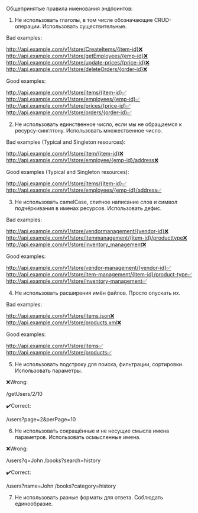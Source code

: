 Общепринятые правила именования эндпоинтов:

1. Не использовать глаголы, в том числе обозначающие CRUD-операции.
   Использовать существительные.

Bad examples:

http://api.example.com/v1/store/CreateItems/{item-id}❌
http://api.example.com/v1/store/getEmployees/{emp-id}❌
http://api.example.com/v1/store/update-prices/{price-id}❌
http://api.example.com/v1/store/deleteOrders/{order-id}❌

Good examples:

http://api.example.com/v1/store/items/{item-id}✅
http://api.example.com/v1/store/employees/{emp-id}✅
http://api.example.com/v1/store/prices/{price-id}✅
http://api.example.com/v1/store/orders/{order-id}✅



2. Не использовать единственное число, если мы не обращаемся к ресурсу-синглтону.
   Использовать множественное число.

Bad examples (Typical and Singleton resources):

http://api.example.com/v1/store/item/{item-id}❌
http://api.example.com/v1/store/employee/{emp-id}/address❌

Good examples (Typical and Singleton resources):

http://api.example.com/v1/store/items/{item-id}✅
http://api.example.com/v1/store/employees/{emp-id}/address✅



3. Не использовать camelCase, слитное написание слов и символ подчёркивания в именах ресурсов.
   Использовать дефис.

Bad examples:

http://api.example.com/v1/store/vendormanagement/{vendor-id}❌
http://api.example.com/v1/store/itemmanagement/{item-id}/producttype❌
http://api.example.com/v1/store/inventory_management❌

Good examples:

http://api.example.com/v1/store/vendor-management/{vendor-id}✅
http://api.example.com/v1/store/item-management/{item-id}/product-type✅
http://api.example.com/v1/store/inventory-management✅



4. Не использовать расширения имён файлов.
   Просто опускать их.

Bad examples:

http://api.example.com/v1/store/items.json❌
http://api.example.com/v1/store/products.xml❌

Good examples:

http://api.example.com/v1/store/items✅
http://api.example.com/v1/store/products✅



5. Не использовать подстроку для поиска, фильтрации, сортировки.
   Использовать параметры.

❌Wrong:

/getUsers/2/10

✔️Correct:

/users?page=2&perPage=10



6. Не использовать сокращённые и не несущие смысла имена параметров.
   Использовать осмысленные имена.

❌Wrong:

/users?q=John
/books?search=history

✔️Correct:

/users?name=John
/books?category=history



7. Не использовать разные форматы для ответа.
   Соблюдать единообразие.
